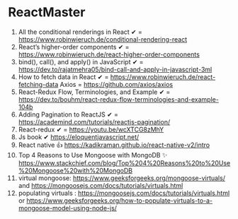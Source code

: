 # ReactMaster

1. All the conditional renderings in React ✔ = https://www.robinwieruch.de/conditional-rendering-react
2. React’s higher-order components ✔ = https://www.robinwieruch.de/react-higher-order-components
3. bind(), call(), and apply() in JavaScript ✔ = https://dev.to/rajatmehra05/bind-call-and-apply-in-javascript-3ml
4. How to fetch data in React  ✔ = https://www.robinwieruch.de/react-fetching-data   Axios = https://github.com/axios/axios
5. React-Redux Flow, Terminologies, and Example ✔ = https://dev.to/bouhm/react-redux-flow-terminologies-and-example-104b
6. Adding Pagination to ReactJS ✔ = https://academind.com/tutorials/reactjs-pagination/
7. React-redux ✔ = https://youtu.be/wcXTCG8zMhY
8. Js book ✔ https://eloquentjavascript.net/
9. React native 👍 https://kadikraman.github.io/react-native-v2/intro 
10. Top 4 Reasons to Use Mongoose with MongoDB ✨ https://www.stackchief.com/blog/Top%204%20Reasons%20to%20Use%20Mongoose%20with%20MongoDB
11. virtual mongoose: https://www.geeksforgeeks.org/mongoose-virtuals/   and  https://mongoosejs.com/docs/tutorials/virtuals.html
12. populating virtuals :  https://mongoosejs.com/docs/tutorials/virtuals.html or https://www.geeksforgeeks.org/how-to-populate-virtuals-to-a-mongoose-model-using-node-js/
